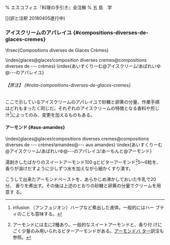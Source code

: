 % エスコフィエ『料理の手引き』全注解
% 五 島　学


[](原稿下準備なし)
[](訳と注釈 20180405進行中)
[](未、原文対照チェック)
[](未、日本語表現校正)
[](未、注釈チェク)
[](未、原稿最終校正)




### アイスクリームのアパレイユ {#compositions-diverses-de-glaces-cremes}

\frsec{Compositions diverses de Glaces Crèmes}

[](このindexの行は強制改行を入れないようにしてください)
\index{glaces@glaces!composition diverses cremes@compositions diverses de --- crèmes}
\index{あいすくりーむ@アイスクリーム!あぱれいゆ@---のアパレイユ}


###### 【原注】 {#nota-compositions-diverses-de-glaces-cremes}

ここで示しているアイスクリームのアパレイユで砂糖と卵黄の分量、作業手順
はどれもまったく同じだ。それぞれのアイスクリームの特徴となる香料や煎じ
汁[^1]によってのみ、変更を加えるものもある。

[^1]: infusion （アンフュジオン）ハーブなど煮出した液体。一般的にはハー
    ブティのことも意味する。


#### アーモンド {#aux-amandes}

\index{glaces@glaces!compositions diverses cremes@compositions diverses de --- crèmes!amandes@--- aux amandes}
\index{あいすくりーむ@アイスクリーム!あぱれいゆ@---のアパレイユ!あーもんと@アーモンド}

[](この節のインデックスのつけかたは要検討)

湯剥きしたばかりのスイートアーモンド100 gとビターアーモンド[^2]5〜6粒を、
香りが溶けだすように少しずつ水を加えながら細かくすり潰す。

こうして出来たアーモンドペーストを、あらかじめ沸かしておいた牛乳で20分、
香りを煮出す。その後は上述のとおりの砂糖と卵黄の分量でクリームを用意す
る。

[^2]: アーモンドには主に2種あり、一般的なスイートアーモンドと、香り付
    けにごく少量のみ用いられるビターアーモンドがある。[アーモンドバ
    ター](#beurre-d-amande)訳注も参照。
